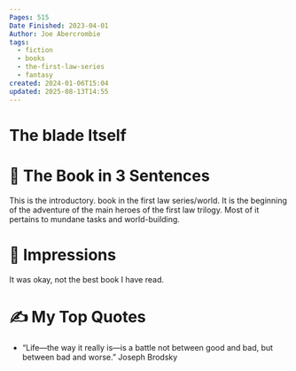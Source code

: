 ```yaml
---
Pages: 515
Date Finished: 2023-04-01
Author: Joe Abercrombie
tags:
  - fiction
  - books
  - the-first-law-series
  - fantasy
created: 2024-01-06T15:04
updated: 2025-08-13T14:55
---
```

# The blade Itself


# 🚀 The Book in 3 Sentences
This is the introductory. book in the first law series/world. It is the beginning of the adventure of the main heroes of the first law trilogy. Most of it pertains to mundane tasks and world-building.

# 🎨 Impressions
It was okay, not the best book I have read. 


# ✍️ My Top  Quotes

- “Life—the way it really is—is a battle not between good and bad, but between bad and worse.” Joseph Brodsky
 
